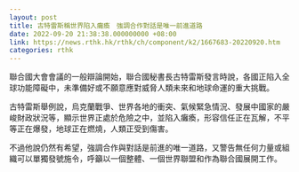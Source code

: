 ```yaml
---
layout: post
title: 古特雷斯稱世界陷入癱瘓　強調合作對話是唯一前進道路
date: 2022-09-20 21:38:38.000000000 +08:00
link: https://news.rthk.hk/rthk/ch/component/k2/1667683-20220920.htm
categories: rthk
---
```


聯合國大會會議的一般辯論開始，聯合國秘書長古特雷斯發言時說，各國正陷入全球功能障礙中，未準備好或不願意應對威脅人類未來和地球命運的重大挑戰。

古特雷斯舉例說，烏克蘭戰爭、世界各地的衝突、氣候緊急情況、發展中國家的嚴峻財政狀況等，顯示世界正處於危險之中，並陷入癱瘓，形容信任正在瓦解，不平等正在爆發，地球正在燃燒，人類正受到傷害。

不過他說仍然有希望，強調合作與對話是前進的唯一道路，又警告無任何力量或組織可以單獨發號施令，呼籲以一個整體、一個世界聯盟和作為聯合國展開工作。
